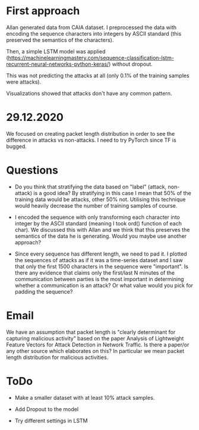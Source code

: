 

# First approach
Allan generated data from CAIA dataset. I preprocessed the data with encoding the sequence characters into integers by 
ASCII standard (this preserved the semantics of the characters). 

Then, a simple LSTM model was applied (https://machinelearningmastery.com/sequence-classification-lstm-recurrent-neural-networks-python-keras/) without dropout. 

This was not predicting the attacks at all (only 0.1% of the training samples were attacks).

Visualizations showed that attacks don't have any common pattern. 

# 29.12.2020
We focused on creating packet length distribution in order to see the difference in attacks vs non-attacks.
I need to try PyTorch since TF is bugged.


# Questions
- Do you think that stratifying the data based on "label" (attack, non-attack) is a good idea? By stratifying in this case I mean that 50% of the training data would be attacks, other 50% not. Utilising this technique would heavily decrease the number of training samples of course. 

- I encoded the sequence with only transforming each character into integer by the ASCII standard (meaning I took ord() function of each char). We discussed this with Allan and we think that this preserves the semantics of the data he is generating. Would you maybe use another approach?

- Since every sequence has different length, we need to pad it. I plotted the sequences of attacks as if it was a time-series dataset and I saw that only the first 1500 characters in the sequence were "important". Is there any evidence that claims only the first/last N minutes of the communication between parties is the most important in determining whether a communication is an attack? Or what value would you pick for padding the sequence?

# Email
We have an assumption that packet length is "clearly determinant for capturing malicious activity" based on the paper Analysis of Lightweight Feature Vectors for Attack Detection in Network Traffic.
Is there a paper/or any other source which elaborates on this? In particular we mean packet length distribution for malicious activities.



# ToDo

- Make a smaller dataset with at least 10% attack samples. 

- Add Dropout to the model

- Try different settings in LSTM